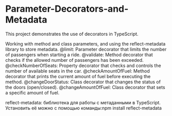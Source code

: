 # Parameter-Decorators-and-Metadata
This project demonstrates the use of decorators in TypeScript.

Working with method and class parameters, and using the reflect-metadata library to store metadata.
@limit: Parameter decorator that limits the number of passengers when starting a ride.
@validate: Method decorator that checks if the allowed number of passengers has been exceeded.
@checkNumberOfSeats: Property decorator that checks and controls the number of available seats in the car.
@checkAmountOfFuel: Method decorator that prints the current amount of fuel before executing the method.
@changeDoorStatus: Class decorator that changes the status of the doors (open/closed).
@changeAmountOfFuel: Class decorator that sets a specific amount of fuel.

reflect-metadata: библиотека для работы с метаданными в TypeScript. Установить её можно с помощью команды:npm install reflect-metadata
